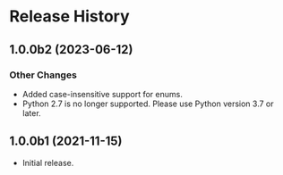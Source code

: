 # Release History

## 1.0.0b2 (2023-06-12)

### Other Changes

- Added case-insensitive support for enums.
- Python 2.7 is no longer supported. Please use Python version 3.7 or later.

## 1.0.0b1 (2021-11-15)

- Initial release.
